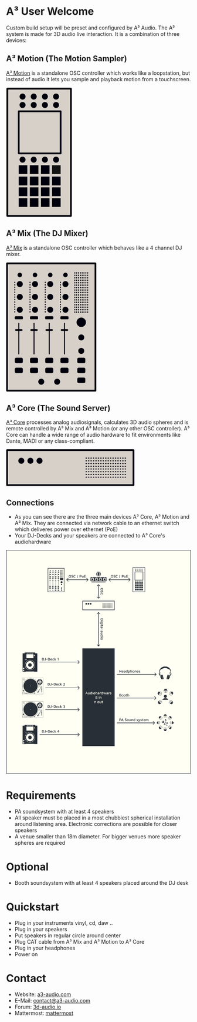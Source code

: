 # A³ User Welcome
Custom build setup will be preset and configured by A³ Audio.
The A³ system is made for 3D audio live interaction. It is a combination of three devices:

## A³ Motion (The Motion Sampler)
[A³ Motion](https://doc.a3-audio.com/user/a3motion.html) is a standalone OSC controller which works like a loopstation, but instead of audio it lets you sample and playback motion from a touchscreen.

![](pics_user/a3_systen_symbol_moc_invert.png)

## A³ Mix (The DJ Mixer)
[A³ Mix](https://doc.a3-audio.com/user/a3mix.html) is a standalone OSC controller which behaves like a 4 channel DJ mixer.

![](pics_user/a3_systen_symbol_mix_invert.png)

## A³ Core (The Sound Server)
[A³ Core](https://doc.a3-audio.com/user/a3core.html) processes analog audiosignals, calculates 3D audio spheres and is remote controlled by A³ Mix and A³ Motion (or any other OSC controller). A³ Core can handle a wide range of audio hardware to fit environments like Dante, MADI or any class-compliant.

![](pics_user/a3_systen_symbol_core_invert.png)

## Connections
- As you can see there are the three main devices A³ Core, A³ Motion and A³ Mix. They are connected via network cable to an ethernet switch which deliveres power over ethernet (PoE)
- Your DJ-Decks and your speakers are connected to A³ Core's audiohardware

![Connection Diagram](pics_user/a3_systen_symbol_signalflow.png)

# Requirements
-   PA soundsystem with at least 4 speakers    
-   All speaker must be placed in a most chubbiest spherical installation around listening area. Electronic corrections are possible for closer speakers    
-   A venue smaller than 18m diameter. For bigger venues more speaker spheres are required

# Optional
-   Booth soundsystem with at least 4 speakers placed around the DJ desk

# Quickstart
-   Plug in your instruments vinyl, cd, daw ..    
-   Plug in your speakers    
-   Put speakers in regular circle around center    
-   Plug CAT cable from A³ Mix and A³ Motion to A³ Core    
-   Plug in your headphones    
-   Power on

# Contact
-   Website: [a3-audio.com](https://a3-audio.com)
-   E-Mail: [contact@a3-audio.com](mailto:contact%40a3-audio.com)
-   Forum: [3d-audio.io](https://d3-audio.io)
-   Mattermost: [mattermost](https://talk.lilbits.de/ambisonics)